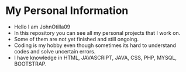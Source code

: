 # My Personal Information
- Hello I am JohnOtilla09
- In this repository you can see all my personal projects that I work on.
- Some of them are not yet finished and still ongoing.
- Coding is my hobby even though sometimes its hard to understand codes and solve uncertain errors.
- I have knowledge in HTML, JAVASCRIPT, JAVA, CSS, PHP, MYSQL, BOOTSTRAP. 
